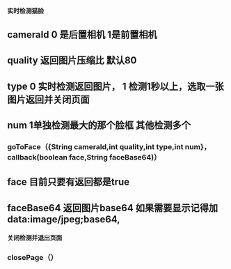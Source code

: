 #### 实时检测猫脸

 ## cameraId 0 是后置相机   1是前置相机
 ## quality  返回图片压缩比 默认80
 ## type  0 实时检测返回图片，  1 检测1秒以上，选取一张图片返回并关闭页面
 ## num  1单独检测最大的那个脸框  其他检测多个
 ### goToFace（{String cameraId,int quality,int type,int num}，callback(boolean face,String faceBase64)）
 ##  face 目前只要有返回都是true
 ##  faceBase64 返回图片base64  如果需要显示记得加  data:image/jpeg;base64,





#### 关闭检测并退出页面
 ### closePage（）
